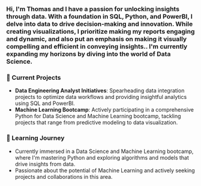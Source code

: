 ### Hi, I'm Thomas and I have a passion for unlocking insights through data. With a foundation in SQL, Python, and PowerBI, I delve into data to drive decision-making and innovation. While creating visualizations, I prioritize making my reports engaging and dynamic, and also put an emphasis on making it visually compelling and efficient in conveying insights.. I'm currently expanding my horizons by diving into the world of Data Science.

### 🚀 Current Projects
- **Data Engineering Analyst Initiatives**: Spearheading data integration projects to optimize data workflows and providing insightful analytics using SQL and PowerBI.
- **Machine Learning Bootcamp**: Actively participating in a comprehensive Python for Data Science and Machine Learning bootcamp, tackling projects that range from predictive modeling to data visualization.

### 🌱 Learning Journey
- Currently immersed in a Data Science and Machine Learning bootcamp, where I'm mastering Python and exploring algorithms and models that drive insights from data.
- Passionate about the potential of Machine Learning and actively seeking projects and collaborations in this area.
